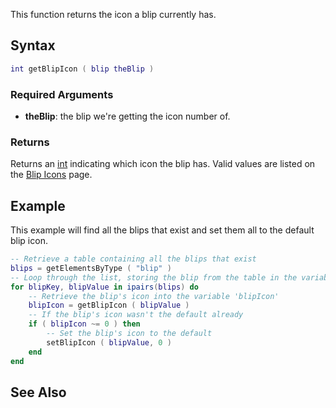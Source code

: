 This function returns the icon a blip currently has.

Syntax
------

``` lua
int getBlipIcon ( blip theBlip )
```

### Required Arguments

-   **theBlip**: the blip we're getting the icon number of.

### Returns

Returns an [int](/docs/int.md "wikilink") indicating which icon the blip has. Valid values are listed on the [Blip Icons](/docs/blip_icons.md "wikilink") page.

Example
-------

This example will find all the blips that exist and set them all to the default blip icon.

``` lua
-- Retrieve a table containing all the blips that exist
blips = getElementsByType ( "blip" )
-- Loop through the list, storing the blip from the table in the variable blipValue
for blipKey, blipValue in ipairs(blips) do
    -- Retrieve the blip's icon into the variable 'blipIcon'
    blipIcon = getBlipIcon ( blipValue )
    -- If the blip's icon wasn't the default already
    if ( blipIcon ~= 0 ) then
        -- Set the blip's icon to the default
        setBlipIcon ( blipValue, 0 )
    end
end
```

See Also
--------
